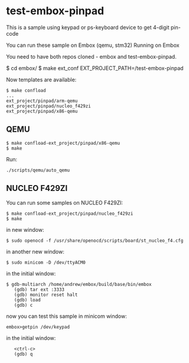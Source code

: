 # test-embox-pinpad 

This is a sample using keypad or ps-keyboard device to get 4-digit pin-code

You can run these sample on Embox (qemu, stm32)
Running on Embox

You need to have both repos cloned - embox and test-embox-pinpad.

$ cd embox/
$ make ext_conf EXT_PROJECT_PATH=<path-to>/test-embox-pinpad

Now templates are available:
```
$ make confload
...
ext_project/pinpad/arm-qemu
ext_project/pinpad/nucleo_f429zi
ext_project/pinpad/x86-qemu
```

## QEMU
```
$ make confload-ext_project/pinpad/x86-qemu
$ make 
```
Run:
```
./scripts/qemu/auto_qemu
```

## NUCLEO F429ZI

You can run some samples on NUCLEO F429ZI:
```
$ make confload-ext_project/pinpad/nucleo_f429zi
$ make
```
in new window:
```
$ sudo openocd -f /usr/share/openocd/scripts/board/st_nucleo_f4.cfg
```
in another new window:
```
$ sudo minicom -D /dev/ttyACM0
```
in the initial window:
```
$ gdb-multiarch /home/andrew/embox/build/base/bin/embox
   (gdb) tar ext :3333
   (gdb) monitor reset halt
   (gdb) load
   (gdb) c
```   
now you can test this sample in minicom window:
```
embox>getpin /dev/keypad    
```
in the initial window:
```
   <ctrl-c>
   (gdb) q
```
